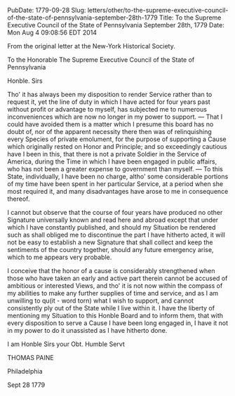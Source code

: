 PubDate: 1779-09-28
Slug: letters/other/to-the-supreme-executive-council-of-the-state-of-pennsylvania-september-28th-1779
Title: To the Supreme Executive Council of the State of Pennsylvania  September 28th, 1779
Date: Mon Aug  4 09:08:56 EDT 2014
   
   From the original letter at the New-York Historical Society.
   
   To the Honorable The Supreme Executive Council of the State of Pennsylvania  

   Honble. Sirs

   Tho' it has always been my disposition to render Service rather than to
   request it, yet the line of duty in which I have acted for four years past
   without profit or advantage to myself, has subjected me to numerous
   inconveniences which are now no longer in my power to support. &mdash; That I
   could have avoided them is a matter which I presume this board has no
   doubt of, nor of the apparent necessity there then was of relinquishing
   every Species of private emolument, for the purpose of supporting a Cause
   which originally rested on Honor and Principle; and so exceedingly
   cautious have I been in this, that there is not a private Soldier in the
   Service of America, during the Time in which I have been engaged in public
   affairs, who has not been a greater expense to government than myself. &mdash; To
   this State, individually, I have been no charge, altho' some
   considerable portions of my time have been spent in her particular
   Service, at a period when she most required it, and many disadvantages
   have arose to me in consequence thereof.

   I cannot but observe that the course of four years have produced no other
   Signature universally known and read here and abroad except that under
   which I have constantly published, and should my Situation be rendered
   such as shall obliged me to discontinue the part I have hitherto acted, it
   will not be easy to establish a new Signature that shall collect and keep
   the sentiments of the country together, should any future emergency
   arise, which to me appears very probable.

   I conceive that the honor of a cause is considerably strengthened when
   those who have taken an early and active part therein cannot be accused of
   ambitious or interested Views, and tho' it is not now within the compass
   of my abilities to make any further supplies of time and service, and as I
   am unwilling to qu(it - word torn) what I wish to support, and cannot consistently
   ply out of the State while I live within it. I have the liberty of
   mentioning my Situation to this Honble Board and to inform them, that
   with every disposition to serve a Cause I have been long engaged in, I
   have it not in my power to do it unassisted as I have hitherto done.

   I am Honble Sirs your Obt. Humble Servt

   THOMAS PAINE
   
   Philadelphia
   
   Sept 28 1779


